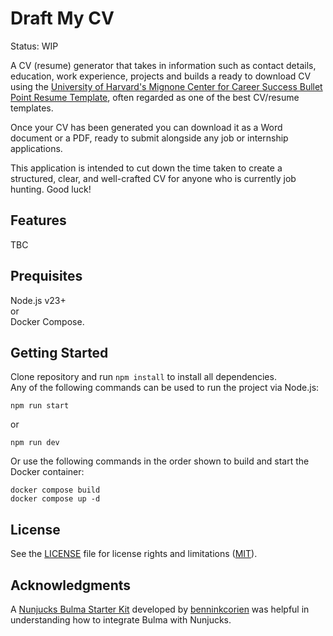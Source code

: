 # Draft My CV
Status: WIP<br>

A CV (resume) generator that takes in information such as contact details, education, work experience, projects and builds a ready to download CV using the [University of Harvard's Mignone Center for Career Success Bullet Point Resume Template](https://careerservices.fas.harvard.edu/resources/bullet-point-resume-template/), often regarded as one of the best CV/resume templates.

Once your CV has been generated you can download it as a Word document or a PDF, ready to submit alongside any job or internship applications.

This application is intended to cut down the time taken to create a structured, clear, and well-crafted CV for anyone who is currently job hunting. Good luck!

## Features
TBC

## Prequisites
Node.js v23+ <br>
or <br> 
Docker Compose.

## Getting Started
Clone repository and run `npm install` to install all dependencies.<br>
Any of the following commands can be used to run the project via Node.js:
```
npm run start
```
or
```
npm run dev
```
Or use the following commands in the order shown to build and start the Docker container:
```
docker compose build
docker compose up -d
```

## License
See the [LICENSE](/LICENSE.md) file for license rights and limitations ([MIT](https://opensource.org/license/mit)).

## Acknowledgments
A [Nunjucks Bulma Starter Kit](https://github.com/benninkcorien/nunjucks-starter-kit) developed by [benninkcorien](https://github.com/benninkcorien) was helpful in understanding how to integrate Bulma with Nunjucks.<br>